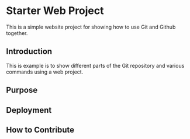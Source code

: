 # Starter Web Project
This is a simple website project for showing how
to use Git and Github together.
## Introduction
This is example is to show different parts of the Git
repository and various commands using a web project. 
## Purpose
## Deployment
## How to Contribute



